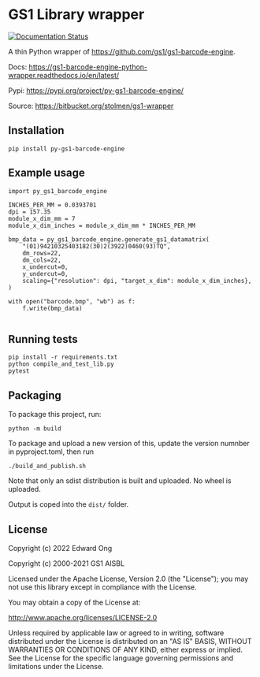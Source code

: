 # GS1 Library wrapper

[![Documentation Status](https://readthedocs.org/projects/gs1-barcode-engine-python-wrapper/badge/?version=latest)](https://gs1-barcode-engine-python-wrapper.readthedocs.io/en/latest/?badge=latest)

A thin Python wrapper of https://github.com/gs1/gs1-barcode-engine.

Docs: https://gs1-barcode-engine-python-wrapper.readthedocs.io/en/latest/

Pypi: https://pypi.org/project/py-gs1-barcode-engine/

Source: https://bitbucket.org/stolmen/gs1-wrapper

## Installation

`pip install py-gs1-barcode-engine`

## Example usage

```
import py_gs1_barcode_engine

INCHES_PER_MM = 0.0393701
dpi = 157.35
module_x_dim_mm = 7
module_x_dim_inches = module_x_dim_mm * INCHES_PER_MM

bmp_data = py_gs1_barcode_engine.generate_gs1_datamatrix(
    "(01)94210325403182(30)2(3922)0460(93)TQ",
    dm_rows=22,
    dm_cols=22,
    x_undercut=0,
    y_undercut=0,
    scaling={"resolution": dpi, "target_x_dim": module_x_dim_inches},
)

with open("barcode.bmp", "wb") as f:
    f.write(bmp_data)
        
```

## Running tests

```
pip install -r requirements.txt
python compile_and_test_lib.py
pytest
```


## Packaging

To package this project, run:
```
python -m build
```

To package and upload a new version of this, update the version numnber in pyproject.toml, then run
```
./build_and_publish.sh
```

Note that only an sdist distribution is built and uploaded. No wheel is uploaded.

Output is coped into the `dist/` folder.

## License

Copyright (c) 2022 Edward Ong

Copyright (c) 2000-2021 GS1 AISBL

Licensed under the Apache License, Version 2.0 (the "License"); you may not use
this library except in compliance with the License.

You may obtain a copy of the License at:

<http://www.apache.org/licenses/LICENSE-2.0>

Unless required by applicable law or agreed to in writing, software distributed
under the License is distributed on an "AS IS" BASIS, WITHOUT WARRANTIES OR
CONDITIONS OF ANY KIND, either express or implied. See the License for the
specific language governing permissions and limitations under the License.
